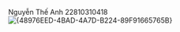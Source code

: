 Nguyễn Thế Anh 22810310418
![{48976EED-4BAD-4A7D-B224-89F91665765B}](https://github.com/user-attachments/assets/71db6830-1201-4122-87c2-5716e8e19fc6)
